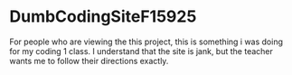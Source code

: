# DumbCodingSiteF15925
For people who are viewing the this project, this is something i was doing for my coding 1 class. I understand that the site is jank, but the teacher wants me to follow their directions exactly.
